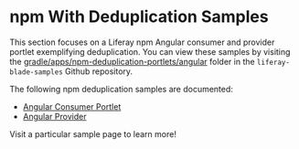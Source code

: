 # npm With Deduplication Samples [](id=npm-deduplication-samples)

This section focuses on a Liferay npm Angular consumer and provider portlet
exemplifying deduplication. You can view these samples by visiting the
[gradle/apps/npm-deduplication-portlets/angular](https://github.com/liferay/liferay-blade-samples/tree/master/gradle/apps/npm-deduplication-portlets/angular)
folder in the `liferay-blade-samples` Github repository.

<!-- Readd the below snippet when npm samples are available for all build tools.
-Cody -->

<!-- `apps/npm-deduplication-portlets/angular` folder corresponding to your preferred
build tool:

- [Gradle sample apps](https://github.com/liferay/liferay-blade-samples/tree/master/gradle/apps/npm-deduplication-portlets/angular)
- [Liferay Workspace sample apps](https://github.com/liferay/liferay-blade-samples/tree/master/liferay-workspace/apps/npm-deduplication-portlets/angular)
- [Maven sample apps](https://github.com/liferay/liferay-blade-samples/tree/master/maven/apps/npm-deduplication-portlets/angular)

-->

The following npm deduplication samples are documented:

- [Angular Consumer Portlet](angular-consumer-portlet)
- [Angular Provider](angular-provider)

Visit a particular sample page to learn more!

